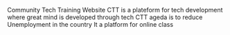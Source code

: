Community Tech Training Website 
CTT is a plateform for tech development where great mind is developed through tech 
CTT ageda is to reduce Unemployment in the country
It a platform for online class 
